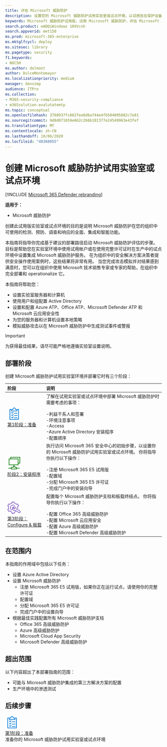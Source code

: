 ```yaml
---
title: 评估 Microsoft 威胁防护
description: 设置您的 Microsoft 威胁防护试用实验室或试点环境，以试用旨在保护设备、标识、数据和应用程序的联合威胁防护解决方案如何帮助您的组织
keywords: Microsoft 威胁防护试用版，试用 Microsoft 威胁防护，评估 Microsoft 威胁防护，Microsoft 威胁防护评估实验室，Microsoft 威胁防护试验，网络安全，高级持久威胁，企业安全性，设备，设备，身份，用户，数据，应用程序，事件，自动调查和修正，高级搜寻
search.product: eADQiWindows 10XVcnh
search.appverid: met150
ms.prod: microsoft-365-enterprise
ms.mktglfcycl: deploy
ms.sitesec: library
ms.pagetype: security
f1.keywords:
- NOCSH
ms.author: dolmont
author: DulceMontemayor
ms.localizationpriority: medium
manager: dansimp
audience: ITPro
ms.collection:
- M365-security-compliance
- m365solution-evalutatemtp
ms.topic: conceptual
ms.openlocfilehash: 3768937fc882fee8d6a744e4fb504095882c7e81
ms.sourcegitcommit: 9d8d071659e662c266b101377e24549963e43fef
ms.translationtype: MT
ms.contentlocale: zh-CN
ms.lasthandoff: 10/06/2020
ms.locfileid: "48368055"
---
```

# <a name="create-a-microsoft-threat-protection-trial-lab-or-pilot-environment"></a>创建 Microsoft 威胁防护试用实验室或试点环境 

[!INCLUDE [Microsoft 365 Defender rebranding](../includes/microsoft-defender.md)]


**适用于：**
- Microsoft 威胁防护

创建此试用版实验室或试点环境的目的是说明 Microsoft 威胁防护在您的组织中可使用的检测、预防、调查和响应的全面、集成和智能功能。 

本指南将指导你完成基于建议的部署路径启动 Microsoft 威胁防护评估的步骤。 目标是帮助您在实验室环境中使用试用帐户或在使用完整许可证时在生产中的试点环境中设置集成 Microsoft 威胁防护服务。 在为组织中的安全解决方案决策者提供安全操作使用案例时，这些结果将非常有用。 当您完成攻击模拟并对结果感到满意时，您可以在组织中使用 Microsoft 技术销售专家或专家的帮助，在组织中完全部署和 operationalize 它。 

本指南将帮助您：
- 设置实验室服务器和计算机
- 使用用户和组配置 Active Directory
- 设置和配置 Azure ATP、Office ATP、Microsoft Defender ATP 和 Microsoft 云应用安全性
- 为您的服务器和计算机设置本地策略
- 模拟威胁攻击以在 Microsoft 威胁防护中生成测试事件或警报

>[!IMPORTANT]
>为获得最佳结果，请尽可能严格地遵循实验室设置说明。


## <a name="deployment-phases"></a>部署阶段

创建 Microsoft 威胁防护试用实验室环境并部署它时有三个阶段：

|阶段 | 说明 | 
|:-------|:-----|
| ![第1阶段：准备](../../media/prepare.png)<br>[第1阶段：准备](prepare-mtpeval.md)| 了解在试用实验室或试点环境中部署 Microsoft 威胁防护时需要考虑的事项： <br><br>-利益干系人和签署 <br> -环境注意事项 <br>-Access <br>-Azure Active Directory 安装程序 <br> -配置顺序
|  ![阶段2：安装程序](../../media/setup.png) <br>[阶段2：安装程序](setup-mtpeval.md)|  执行访问 Microsoft 365 安全中心的初始步骤，以设置你的 Microsoft 威胁防护试用实验室或试点环境。 你将指导你执行以下操作：<br><br>-注册 Microsoft 365 E5 试用版 <br>  -配置域<br>-分配 Microsoft 365 E5 许可证<br>-完成门户中的安装向导|
|  ![第3阶段： Configure & 板载](../../media/config-onboard.png) <br>[第3阶段： Configure & 板载](config-mtpeval.md) | 配置每个 Microsoft 威胁防护支柱和板载终结点。 你将指导你执行以下操作：<br><br>-配置 Office 365 高级威胁防护<br>-配置 Microsoft 云应用安全<br>-配置 Azure 高级威胁防护<br>-配置 Microsoft Defender 高级威胁防护 


## <a name="in-scope"></a>在范围内

本指南的作用域中包括以下任务：
-   设置 Azure Active Directory
-   设置 Microsoft 威胁防护
    -   注册 Microsoft 365 E5 试用版，如果你正在运行试点，请使用你的完整许可证
    -   配置域
    -   分配 Microsoft 365 E5 许可证
    -   完成门户中的设置向导
-   根据最佳实践配置所有 Microsoft 威胁防护支柱
    -   Office 365 高级威胁防护
    -   Azure 高级威胁防护
    -   Microsoft Cloud App Security
    -   Microsoft Defender 高级威胁防护

## <a name="out-of-scope"></a>超出范围

以下内容超出了本部署指南的范围：

-   可能与 Microsoft 威胁防护集成的第三方解决方案的配置
-   生产环境中的渗透测试

## <a name="next-step"></a>后续步骤
![第1阶段：准备](../../media/prepare.png) <br>[第1阶段：准备](prepare-mtpeval.md) 
<br> 准备你的 Microsoft 威胁防护试用实验室或试点环境
